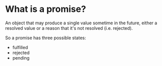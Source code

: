 # What is a promise?

An object that may produce a single value sometime in the future, either a resolved value or a reason that it's not resolved (i.e. rejected).

So a promise has three possible states:

- fulfilled
- rejected
- pending


